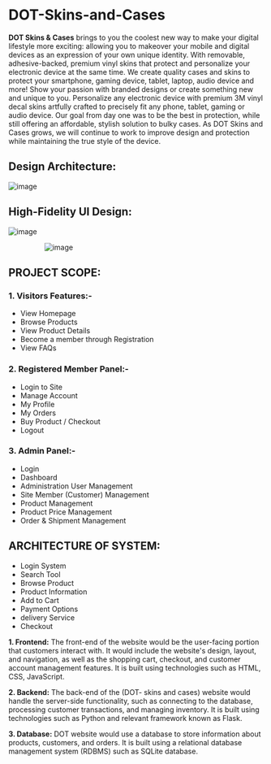 # DOT-Skins-and-Cases

**DOT Skins & Cases** brings to you the coolest new way to make your digital lifestyle more exciting: allowing you to makeover your mobile and digital devices as an expression of your own unique identity. With removable, adhesive-backed, premium vinyl skins that protect and personalize your electronic device at the same time. We create quality cases and skins to protect your smartphone, gaming device, tablet, laptop, audio device and more! Show your passion with branded designs or create something new and unique to you. Personalize any electronic device with premium 3M vinyl decal skins artfully crafted to precisely fit any phone, tablet, gaming or audio device. Our goal from day one was to be the best in protection, while still offering an affordable, stylish solution to bulky cases. As DOT Skins and Cases grows, we will continue to work to improve design and protection while maintaining the true style of the device.

## Design Architecture:

![image](https://user-images.githubusercontent.com/77570082/214528081-9fddd502-70b2-4ca0-86b0-63512460bd86.png)

## High-Fidelity UI Design:
![image](https://user-images.githubusercontent.com/77570082/214530841-27823847-769d-4e62-9c3e-3f88ccb869df.png)
<!-- ![image](https://user-images.githubusercontent.com/77570082/214527687-b8f1943d-0079-4ca8-9e3a-f6d956b4b8b2.png) -->
&nbsp;&nbsp;&nbsp;&nbsp;&nbsp;&nbsp;&nbsp;&nbsp;&nbsp;&nbsp;&nbsp;&nbsp;&nbsp;&nbsp;&nbsp;&nbsp;&nbsp;&nbsp;![image](https://user-images.githubusercontent.com/77570082/214530879-5f0bb3a5-a312-4856-8886-aa24f47589bb.png)


## PROJECT SCOPE:

### 1. Visitors Features:-
- View Homepage
- Browse Products
- View Product Details
- Become a member through Registration
- View FAQs

### 2. Registered Member Panel:-
- Login to Site
- Manage Account
- My Profile
- My Orders
- Buy Product / Checkout
- Logout

### 3. Admin Panel:-
- Login
- Dashboard
- Administration User Management
- Site Member (Customer) Management
- Product Management
- Product Price Management
- Order & Shipment Management

## ARCHITECTURE OF SYSTEM:
- Login System
- Search Tool
- Browse Product
- Product Information
- Add to Cart
- Payment Options
- delivery Service
- Checkout

**1. Frontend:** The front-end of the website would be the user-facing portion that customers interact with. It would include the website's design, layout, and navigation, as well as the shopping cart, checkout, and customer account management features. It is built using technologies such as HTML, CSS, JavaScript.

**2. Backend:** The back-end of the (DOT- skins and cases) website would handle the server-side functionality, such as connecting to the database, processing customer transactions, and managing inventory. It is built using technologies such as Python and relevant framework known as Flask.

**3. Database:** DOT website would use a database to store information about products, customers, and orders. It is built using a relational database management system (RDBMS) such as SQLite database.